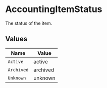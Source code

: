 # AccountingItemStatus

The status of the item.


## Values

| Name       | Value      |
| ---------- | ---------- |
| `Active`   | active     |
| `Archived` | archived   |
| `Unknown`  | unknown    |